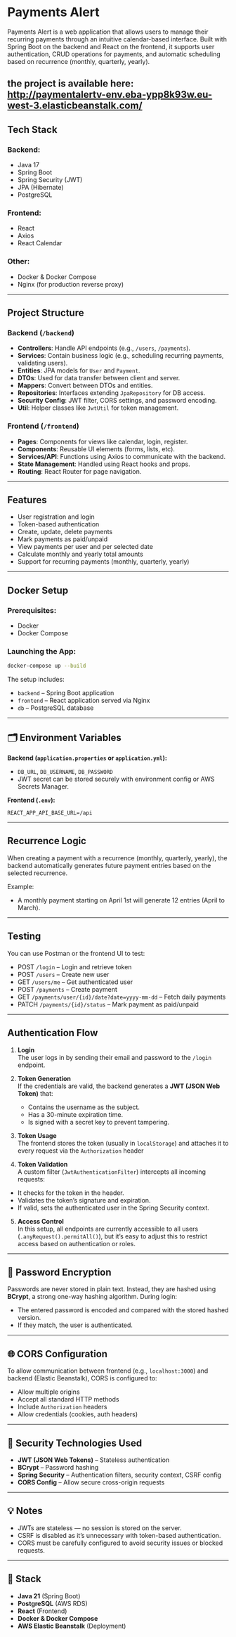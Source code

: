 # Payments Alert

Payments Alert is a web application that allows users to manage their recurring payments through an intuitive calendar-based interface. Built with Spring Boot on the backend and React on the frontend, it supports user authentication, CRUD operations for payments, and automatic scheduling based on recurrence (monthly, quarterly, yearly).

the project is available here:
http://paymentalertv-env.eba-ypp8k93w.eu-west-3.elasticbeanstalk.com/
---

## Tech Stack

### Backend:
- Java 17
- Spring Boot
- Spring Security (JWT)
- JPA (Hibernate)
- PostgreSQL

### Frontend:
- React
- Axios
- React Calendar

### Other:
- Docker & Docker Compose
- Nginx (for production reverse proxy)

---

## Project Structure

### Backend (`/backend`)
- **Controllers**: Handle API endpoints (e.g., `/users`, `/payments`).
- **Services**: Contain business logic (e.g., scheduling recurring payments, validating users).
- **Entities**: JPA models for `User` and `Payment`.
- **DTOs**: Used for data transfer between client and server.
- **Mappers**: Convert between DTOs and entities.
- **Repositories**: Interfaces extending `JpaRepository` for DB access.
- **Security Config**: JWT filter, CORS settings, and password encoding.
- **Util**: Helper classes like `JwtUtil` for token management.

### Frontend (`/frontend`)
- **Pages**: Components for views like calendar, login, register.
- **Components**: Reusable UI elements (forms, lists, etc).
- **Services/API**: Functions using Axios to communicate with the backend.
- **State Management**: Handled using React hooks and props.
- **Routing**: React Router for page navigation.

---

## Features

- User registration and login
- Token-based authentication
- Create, update, delete payments
- Mark payments as paid/unpaid
- View payments per user and per selected date
- Calculate monthly and yearly total amounts
- Support for recurring payments (monthly, quarterly, yearly)

---

## Docker Setup

### Prerequisites:
- Docker
- Docker Compose

### Launching the App:

```bash
docker-compose up --build
```

The setup includes:
- `backend` – Spring Boot application
- `frontend` – React application served via Nginx
- `db` – PostgreSQL database

---


## 🗂️ Environment Variables

**Backend (`application.properties` or `application.yml`):**
- `DB_URL`, `DB_USERNAME`, `DB_PASSWORD`
- JWT secret can be stored securely with environment config or AWS Secrets Manager.

**Frontend (`.env`):**
```
REACT_APP_API_BASE_URL=/api
```

---

## Recurrence Logic

When creating a payment with a recurrence (monthly, quarterly, yearly), the backend automatically generates future payment entries based on the selected recurrence.

Example:
- A monthly payment starting on April 1st will generate 12 entries (April to March).

---

## Testing

You can use Postman or the frontend UI to test:

- POST `/login` – Login and retrieve token
- POST `/users` – Create new user
- GET `/users/me` – Get authenticated user
- POST `/payments` – Create payment
- GET `/payments/user/{id}/date?date=yyyy-mm-dd` – Fetch daily payments
- PATCH `/payments/{id}/status` – Mark payment as paid/unpaid

---


## Authentication Flow

1. **Login**  
   The user logs in by sending their email and password to the `/login` endpoint.

2. **Token Generation**  
   If the credentials are valid, the backend generates a **JWT (JSON Web Token)** that:
    - Contains the username as the subject.
    - Has a 30-minute expiration time.
    - Is signed with a secret key to prevent tampering.

3. **Token Usage**  
   The frontend stores the token (usually in `localStorage`) and attaches it to every request via the `Authorization` header

4. **Token Validation**  
   A custom filter (`JwtAuthenticationFilter`) intercepts all incoming requests:
- It checks for the token in the header.
- Validates the token’s signature and expiration.
- If valid, sets the authenticated user in the Spring Security context.

5. **Access Control**  
   In this setup, all endpoints are currently accessible to all users (`.anyRequest().permitAll()`), but it’s easy to adjust this to restrict access based on authentication or roles.

---

## 🔐 Password Encryption

Passwords are never stored in plain text. Instead, they are hashed using **BCrypt**, a strong one-way hashing algorithm. During login:
- The entered password is encoded and compared with the stored hashed version.
- If they match, the user is authenticated.

---

## 🌐 CORS Configuration

To allow communication between frontend (e.g., `localhost:3000`) and backend (Elastic Beanstalk), CORS is configured to:
- Allow multiple origins
- Accept all standard HTTP methods
- Include `Authorization` headers
- Allow credentials (cookies, auth headers)

---

## 🧱 Security Technologies Used

- **JWT (JSON Web Tokens)** – Stateless authentication
- **BCrypt** – Password hashing
- **Spring Security** – Authentication filters, security context, CSRF config
- **CORS Config** – Allow secure cross-origin requests

---

## 💡 Notes

- JWTs are stateless — no session is stored on the server.
- CSRF is disabled as it’s unnecessary with token-based authentication.
- CORS must be carefully configured to avoid security issues or blocked requests.

---

## 🧪 Stack

- **Java 21** (Spring Boot)
- **PostgreSQL** (AWS RDS)
- **React** (Frontend)
- **Docker & Docker Compose**
- **AWS Elastic Beanstalk** (Deployment)

